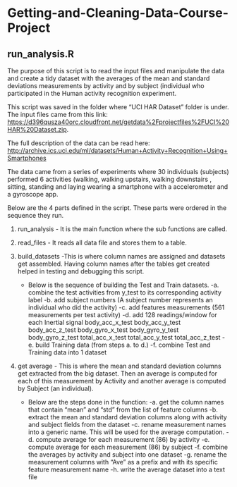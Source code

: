 # Getting-and-Cleaning-Data-Course-Project
## run_analysis.R

The purpose of this script is to read the input files and manipulate the data and create a tidy dataset with the averages of the mean and standard deviations measurements by activity and by subject (individual who participated in the Human activity recognition experiment.

This script was saved in the folder where “UCI HAR Dataset” folder is under. 
The input files came from this link:
	https://d396qusza40orc.cloudfront.net/getdata%2Fprojectfiles%2FUCI%20HAR%20Dataset.zip.

The full description of the data can be read here:
	http://archive.ics.uci.edu/ml/datasets/Human+Activity+Recognition+Using+Smartphones 

The data came from a series of experiments where 30 individuals (subjects) performed 6 activities (walking, walking upstairs, walking downstairs , sitting, standing and laying wearing a smartphone with a accelerometer and a gyroscope app.

Below are the 4 parts defined in the script. These parts were ordered in the sequence they run.

1. run_analysis - It is the main function where the sub functions are called.
2. read_files - It reads all data file and stores them to a table.
3. build_datasets -This is where column names are assigned and datasets get assembled. Having column names after the tables get created helped in testing and debugging this script.
	- Below is the sequence of building the Test and Train datasets.
		-a. combine the test activities from y_test to its corresponding activity label
		-b. add subject numbers (A subject number represents an individual who did the activity)
		-c. add features measurements (561 measurements per test activity)
		-d. add 128 readings/window for each Inertial signal
			body_acc_x_test
			body_acc_y_test
			body_acc_z_test
			body_gyro_x_test
			body_gyro_y_test
			body_gyro_z_test
			total_acc_x_test
			total_acc_y_test
			total_acc_z_test
		-e. build Training data (from steps a. to d.)
		-f. combine Test and Training data into 1 dataset

4. get average - This is where the mean and standard deviation columns get extracted from the big dataset. Then an average is computed for each of this measurement by Activity and another average is computed by Subject (an individual).

	- Below are the steps done in the function:
		-a. get the column names that contain “mean” and “std” from the list of feature columns
		-b. extract the mean and standard deviation columns along with activity and subject fields from the dataset
		-c. rename measurement names into a generic name. This will be used for the average computation.
		-d. compute average for each measurement (86) by activity
		-e. compute average for each measurement (86) by subject
		-f. combine the averages by activity and subject into one dataset
		-g. rename the measurement columns with “Ave” as a prefix and with its specific feature measurement name
		-h. write the average dataset into a text file
